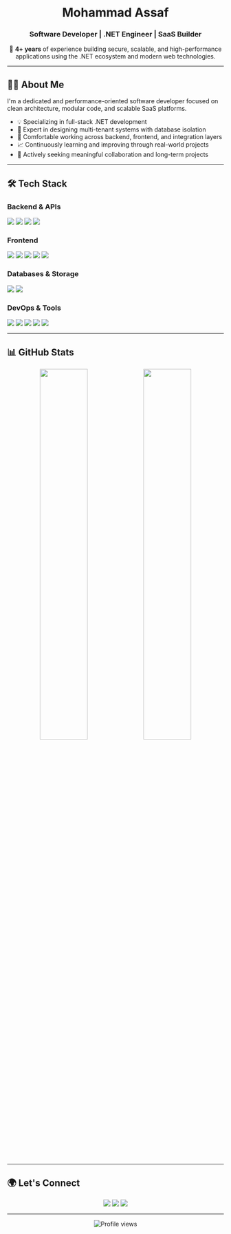 <h1 align="center">Mohammad Assaf</h1>
<h3 align="center">Software Developer | .NET Engineer | SaaS Builder</h3>

<p align="center">
  🚀 <b>4+ years</b> of experience building secure, scalable, and high-performance applications using the .NET ecosystem and modern web technologies.
</p>

---

## 🧑‍💻 About Me

I'm a dedicated and performance-oriented software developer focused on clean architecture, modular code, and scalable SaaS platforms.

- 💡 Specializing in full-stack .NET development  
- 🧩 Expert in designing multi-tenant systems with database isolation  
- 🚀 Comfortable working across backend, frontend, and integration layers  
- 📈 Continuously learning and improving through real-world projects  
- 🤝 Actively seeking meaningful collaboration and long-term projects  

---

## 🛠️ Tech Stack

### Backend & APIs
<p>
  <img src="https://img.shields.io/badge/CSharp-239120?style=for-the-badge&logo=csharp&logoColor=white" />
  <img src="https://img.shields.io/badge/.NET-512BD4?style=for-the-badge&logo=dotnet&logoColor=white" />
  <img src="https://img.shields.io/badge/ASP.NET Core-5C2D91?style=for-the-badge&logo=dotnet&logoColor=white" />
  <img src="https://img.shields.io/badge/REST API-00599C?style=for-the-badge" />
</p>

### Frontend
<p>
  <img src="https://img.shields.io/badge/JavaScript-F7DF1E?style=for-the-badge&logo=javascript&logoColor=black" />
  <img src="https://img.shields.io/badge/HTML5-E34F26?style=for-the-badge&logo=html5&logoColor=white" />
  <img src="https://img.shields.io/badge/CSS3-1572B6?style=for-the-badge&logo=css3&logoColor=white" />
  <img src="https://img.shields.io/badge/Bootstrap-7952B3?style=for-the-badge&logo=bootstrap&logoColor=white" />
  <img src="https://img.shields.io/badge/jQuery-0769AD?style=for-the-badge&logo=jquery&logoColor=white" />
</p>

### Databases & Storage
<p>
  <img src="https://img.shields.io/badge/SQL Server-CC2927?style=for-the-badge&logo=microsoftsqlserver&logoColor=white" />
  <img src="https://img.shields.io/badge/Entity Framework-003B57?style=for-the-badge" />
</p>

### DevOps & Tools
<p>
  <img src="https://img.shields.io/badge/Docker-2496ED?style=for-the-badge&logo=docker&logoColor=white" />
  <img src="https://img.shields.io/badge/Postman-FF6C37?style=for-the-badge&logo=postman&logoColor=white" />
  <img src="https://img.shields.io/badge/Git-F05032?style=for-the-badge&logo=git&logoColor=white" />
  <img src="https://img.shields.io/badge/GitHub-181717?style=for-the-badge&logo=github&logoColor=white" />
  <img src="https://img.shields.io/badge/Visual Studio-5C2D91?style=for-the-badge&logo=visualstudio&logoColor=white" />
</p>

---

## 📊 GitHub Stats

<p align="center">
  <img src="https://github-readme-stats.vercel.app/api?username=mohammadassaf&show_icons=true&theme=transparent&hide_border=false&rank_icon=github" width="47%" />
  <img src="https://github-readme-stats.vercel.app/api/top-langs/?username=mohammadassaf&layout=compact&theme=transparent&hide_border=false" width="47%" />
</p>

---

## 🌍 Let's Connect

<p align="center">
  <a href="mailto:your.email@example.com"><img src="https://img.shields.io/badge/Gmail-EA4335?style=for-the-badge&logo=gmail&logoColor=white" /></a>
  <a href="https://www.linkedin.com/in/yourprofile" target="_blank"><img src="https://img.shields.io/badge/LinkedIn-0A66C2?style=for-the-badge&logo=linkedin&logoColor=white" /></a>
  <a href="https://yourwebsite.com" target="_blank"><img src="https://img.shields.io/badge/Portfolio-222222?style=for-the-badge&logo=browser&logoColor=white" /></a>
</p>

---

<p align="center">
  <img src="https://komarev.com/ghpvc/?username=mohammadassaf&style=flat-square&color=blue" alt="Profile views" />
</p>
